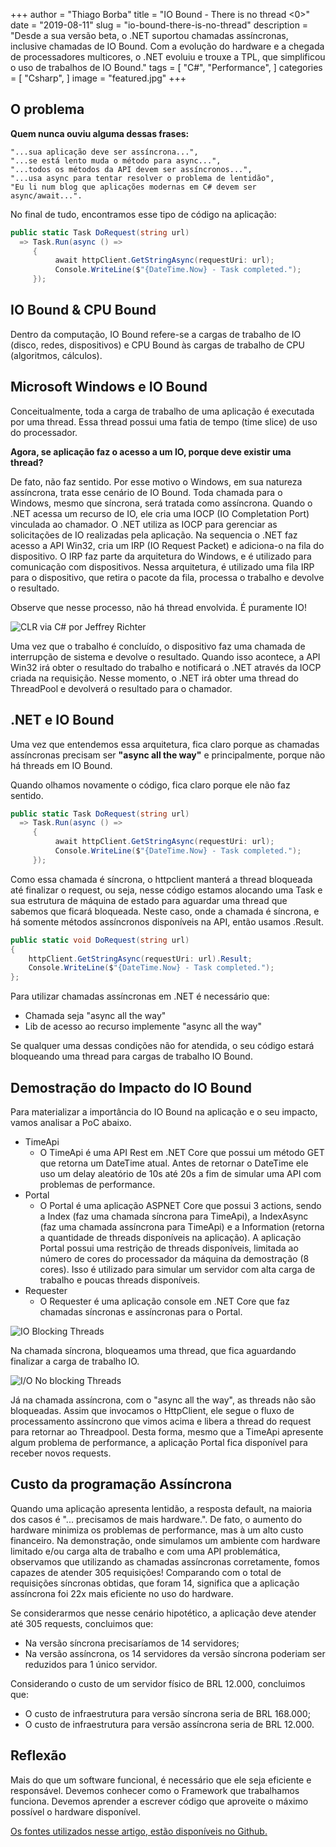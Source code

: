 +++
author = "Thiago Borba"
title = "IO Bound - There is no thread <0>"
date = "2019-08-11"
slug = "io-bound-there-is-no-thread"
description = "Desde a sua versão beta, o .NET suportou chamadas assíncronas, inclusive chamadas de IO Bound. Com a evolução do hardware e a chegada de processadores multicores, o .NET evoluiu e trouxe a TPL, que simplificou o uso de trabalhos de IO Bound."
tags = [
    "C#",
    "Performance",
]
categories = [
    "Csharp",
]
image = "featured.jpg"
+++

## O problema

**Quem nunca ouviu alguma dessas frases:**

    "...sua aplicação deve ser assíncrona...",
    "...se está lento muda o método para async...",
    "...todos os métodos da API devem ser assíncronos...",
    "...usa async para tentar resolver o problema de lentidão",
    "Eu li num blog que aplicações modernas em C# devem ser async/await...". 

No final de tudo, encontramos esse tipo de código na aplicação:

```csharp
public static Task DoRequest(string url)
  => Task.Run(async () =>
     {
          await httpClient.GetStringAsync(requestUri: url);
          Console.WriteLine($"{DateTime.Now} - Task completed.");
     });
```

## IO Bound & CPU Bound

Dentro da computação, IO Bound refere-se a cargas de trabalho de IO (disco, redes, dispositivos) e CPU Bound às cargas de trabalho de CPU (algoritmos, cálculos).

## Microsoft Windows e IO Bound

Conceitualmente, toda a carga de trabalho de uma aplicação é executada por uma thread. Essa thread possui uma fatia de tempo (time slice) de uso do processador.

**Agora, se aplicação faz o acesso a um IO, porque deve existir uma thread?**

De fato, não faz sentido. Por esse motivo o Windows, em sua natureza assíncrona, trata esse cenário de IO Bound. Toda chamada para o Windows, mesmo que síncrona, será tratada como assíncrona.
Quando o .NET acessa um recurso de IO, ele cria uma IOCP (IO Completation Port) vinculada ao chamador. O .NET utiliza as IOCP para gerenciar as solicitações de IO realizadas pela aplicação. Na sequencia o .NET faz acesso a API Win32, cria um IRP (IO Request Packet) e adiciona-o na fila do dispositivo.
O IRP faz parte da arquitetura do Windows, e é utilizado para comunicação com dispositivos. Nessa arquitetura, é utilizado uma fila IRP para o dispositivo, que retira o pacote da fila, processa o trabalho e devolve o resultado.

Observe que nesse processo, não há thread envolvida. É puramente IO!

![CLR via C# por Jeffrey Richter](clrviacsharp.png)

Uma vez que o trabalho é concluído, o dispositivo faz uma chamada de interrupção de sistema e devolve o resultado. Quando isso acontece, a API Win32 irá obter o resultado do trabalho e notificará o .NET através da IOCP criada na requisição. Nesse momento, o .NET irá obter uma thread do ThreadPool e devolverá o resultado para o chamador.

## .NET e IO Bound

Uma vez que entendemos essa arquitetura, fica claro porque as chamadas assíncronas precisam ser **"async all the way"** e principalmente, porque não há threads em IO Bound.

Quando olhamos novamente o código, fica claro porque ele não faz sentido.

```csharp
public static Task DoRequest(string url)
  => Task.Run(async () =>
     {
          await httpClient.GetStringAsync(requestUri: url);
          Console.WriteLine($"{DateTime.Now} - Task completed.");
     });
```

Como essa chamada é síncrona, o httpclient manterá a thread bloqueada até finalizar o request, ou seja, nesse código estamos alocando uma Task e sua estrutura de máquina de estado para aguardar uma thread que sabemos que ficará bloqueada. Neste caso, onde a chamada é síncrona, e há somente métodos assíncronos disponíveis na API, então usamos .Result.

```csharp
public static void DoRequest(string url)
{
    httpClient.GetStringAsync(requestUri: url).Result;
    Console.WriteLine($"{DateTime.Now} - Task completed.");
};
```

Para utilizar chamadas assíncronas em .NET é necessário que:

- Chamada seja "async all the way"
- Lib de acesso ao recurso implemente "async all the way"

Se qualquer uma dessas condições não for atendida, o seu código estará bloqueando uma thread para cargas de trabalho IO Bound.

## Demostração do Impacto do IO Bound

Para materializar a importância do IO Bound na aplicação e o seu impacto, vamos analisar a PoC abaixo.


- TimeApi
  - O TimeApi é uma API Rest em .NET Core que possui um método GET que retorna um DateTime atual. Antes de retornar o DateTime ele uso um delay aleatório de 10s até 20s a fim de simular uma API com problemas de performance.
- Portal
  - O Portal é uma aplicação ASPNET Core que possui 3 actions, sendo a Index (faz uma chamada síncrona para TimeApi), a IndexAsync (faz uma chamada assíncrona para TimeApi) e a Information (retorna a quantidade de threads disponíveis na aplicação). A aplicação Portal possui uma restrição de threads disponíveis, limitada ao número de cores do processador da máquina da demostração (8 cores). Isso é utilizado para simular um servidor com alta carga de trabalho e poucas threads disponíveis.
- Requester
  - O Requester é uma aplicação console em .NET Core que faz chamadas síncronas e assíncronas para o Portal.

![IO Blocking Threads](BlockingThread.gif)

Na chamada síncrona, bloqueamos uma thread, que fica aguardando finalizar a carga de trabalho IO.

![I/O No blocking Threads](NoBlockingThread.gif)

Já na chamada assíncrona, com o "async all the way", as threads não são bloqueadas. Assim que invocamos o HttpClient, ele segue o fluxo de processamento assíncrono que vimos acima e libera a thread do request para retornar ao Threadpool. Desta forma, mesmo que a TimeApi apresente algum problema de performance, a aplicação Portal fica disponível para receber novos requests.

## Custo da programação Assíncrona
Quando uma aplicação apresenta lentidão, a resposta default, na maioria dos casos é "... precisamos de mais hardware.". De fato, o aumento do hardware minimiza os problemas de performance, mas à um alto custo financeiro. Na demonstração, onde simulamos um ambiente com hardware limitado e/ou carga alta de trabalho e com uma API problemática, observamos que utilizando as chamadas assíncronas corretamente, fomos capazes de atender 305 requisições!
Comparando com o total de requisições síncronas obtidas, que foram 14, significa que a aplicação assíncrona foi 22x mais eficiente no uso do hardware.

Se considerarmos que nesse cenário hipotético, a aplicação deve atender até 305 requests, concluimos que:

- Na versão síncrona precisaríamos de 14 servidores;
- Na versão assíncrona, os 14 servidores da versão síncrona poderiam ser reduzidos para 1 único servidor.

Considerando o custo de um servidor físico de BRL 12.000, concluimos que:

- O custo de infraestrutura para versão síncrona seria de BRL 168.000;
- O custo de infraestrutura para versão assíncrona seria de BRL 12.000.

## Reflexão

Mais do que um software funcional, é necessário que ele seja eficiente e responsável. Devemos conhecer como o Framework que trabalhamos funciona. Devemos aprender a escrever código que aproveite o máximo possível o hardware disponível.

[Os fontes utilizados nesse artigo, estão disponíveis no Github.](https://github.com/thgbrb/ThereIsNoThread)